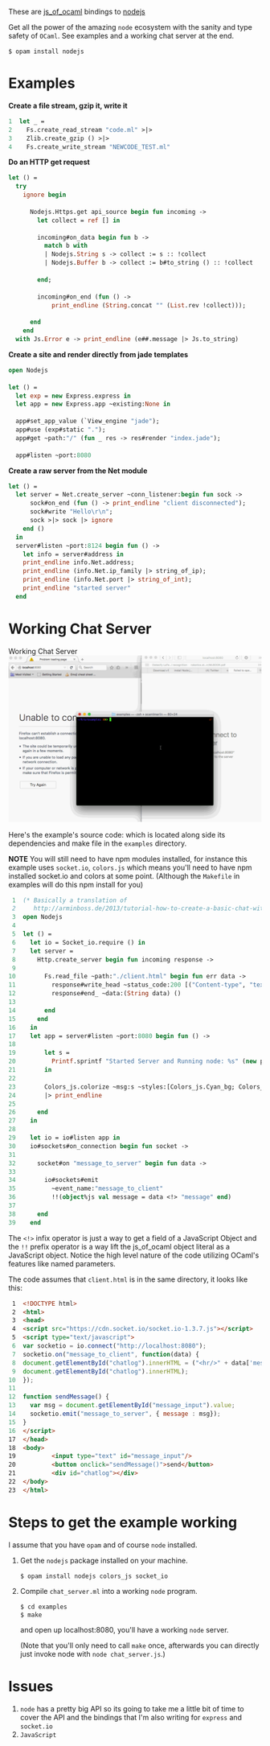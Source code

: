These are [js\_of\_ocaml](https://github.com/ocsigen/js_of_ocaml) bindings to [nodejs](https://github.com/nodejs/node)

Get all the power of the amazing `node` ecosystem with the sanity and
type safety of `OCaml`. See examples and a working chat server at the
end.

```shell
$ opam install nodejs
```

# Examples

**Create a file stream, gzip it, write it**

```ocaml
1  let _ =
2    Fs.create_read_stream "code.ml" >|>
3    Zlib.create_gzip () >|>
4    Fs.create_write_stream "NEWCODE_TEST.ml"
```

**Do an HTTP get request**

```ocaml
let () =
  try
    ignore begin

      Nodejs.Https.get api_source begin fun incoming ->
        let collect = ref [] in

        incoming#on_data begin fun b ->
          match b with
          | Nodejs.String s -> collect := s :: !collect
          | Nodejs.Buffer b -> collect := b#to_string () :: !collect

        end;

        incoming#on_end (fun () ->
            print_endline (String.concat "" (List.rev !collect)));

      end
    end
  with Js.Error e -> print_endline (e##.message |> Js.to_string)
```

**Create a site and render directly from jade templates**

```ocaml
open Nodejs

let () =
  let exp = new Express.express in
  let app = new Express.app ~existing:None in

  app#set_app_value (`View_engine "jade");
  app#use (exp#static ".");
  app#get ~path:"/" (fun _ res -> res#render "index.jade");

  app#listen ~port:8080
```

**Create a raw server from the Net module**

```ocaml
let () =
  let server = Net.create_server ~conn_listener:begin fun sock ->
      sock#on_end (fun () -> print_endline "client disconnected");
      sock#write "Hello\r\n";
      sock >|> sock |> ignore
    end ()
  in
  server#listen ~port:8124 begin fun () ->
    let info = server#address in
    print_endline info.Net.address;
    print_endline (info.Net.ip_family |> string_of_ip);
    print_endline (info.Net.port |> string_of_int);
    print_endline "started server"
  end
```

# Working Chat Server

Working Chat Server
![img](./node_server_working.gif)

Here's the example's source code: which is located along side its
dependencies and make file in the `examples` directory.

**NOTE** You will still need to have npm modules installed, for instance
this example uses `socket.io`, `colors.js` which means you'll need to
have npm installed socket.io and colors at some point. (Although the
`Makefile` in examples will do this npm install for you)

```ocaml
 1  (* Basically a translation of
 2     http://arminboss.de/2013/tutorial-how-to-create-a-basic-chat-with-node-js/ *)
 3  open Nodejs
 4  
 5  let () =
 6    let io = Socket_io.require () in
 7    let server =
 8      Http.create_server begin fun incoming response ->
 9  
10        Fs.read_file ~path:"./client.html" begin fun err data ->
11          response#write_head ~status_code:200 [("Content-type", "text/html")];
12          response#end_ ~data:(String data) ()
13  
14        end
15      end
16    in
17    let app = server#listen ~port:8080 begin fun () ->
18  
19        let s =
20          Printf.sprintf "Started Server and Running node: %s" (new process#version)
21        in
22  
23        Colors_js.colorize ~msg:s ~styles:[Colors_js.Cyan_bg; Colors_js.Inverse] []
24        |> print_endline
25  
26      end
27    in
28  
29    let io = io#listen app in
30    io#sockets#on_connection begin fun socket ->
31  
32      socket#on "message_to_server" begin fun data ->
33  
34        io#sockets#emit
35          ~event_name:"message_to_client"
36          !!(object%js val message = data <!> "message" end)
37  
38      end
39    end
```

The `<!>` infix operator is just a way to get a field of a JavaScript
Object and the `!!` prefix operator is a way lift the js\_of\_ocaml
object literal as a JavaScript object. Notice the high level nature of
the code utilizing OCaml's features like named parameters.

The code assumes that `client.html` is in the same directory, it looks
like this:

```html
 1  <!DOCTYPE html>
 2  <html>
 3  <head>
 4  <script src="https://cdn.socket.io/socket.io-1.3.7.js"></script>
 5  <script type="text/javascript">
 6  var socketio = io.connect("http://localhost:8080");
 7  socketio.on("message_to_client", function(data) {
 8  document.getElementById("chatlog").innerHTML = ("<hr/>" + data['message'] +
 9  document.getElementById("chatlog").innerHTML);
10  });
11  
12  function sendMessage() {
13    var msg = document.getElementById("message_input").value;
14    socketio.emit("message_to_server", { message : msg});
15  }
16  </script>
17  </head>
18  <body>
19          <input type="text" id="message_input"/>
20          <button onclick="sendMessage()">send</button>
21          <div id="chatlog"></div>
22  </body>
23  </html>
```

# Steps to get the example working

I assume that you have `opam` and of course `node`
installed.

1.  Get the `nodejs` package installed on your machine.
    
    ```shell
    $ opam install nodejs colors_js socket_io
    ```

2.  Compile `chat_server.ml` into a working `node` program.
    
    ```shell
    $ cd examples
    $ make
    ```
    
    and open up localhost:8080, you'll have a working `node` server.
    
    (Note that you'll only need to call `make` once, afterwards you can
    directly just invoke node with `node chat_server.js`.)

# Issues

1.  `node` has a pretty big API so its going to take me a little bit of
    time to cover the API and the bindings that I'm also writing for
    `express` and `socket.io`
2.  `JavaScript`
